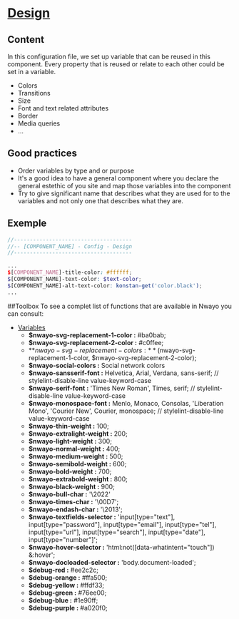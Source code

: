 # [Design](https://sass-lang.com/documentation/variables)

## Content
In this configuration file, we set up variable that can be reused in this component. Every property that is reused or
relate to each other could be set in a variable.

- Colors
- Transitions
- Size
- Font and text related attributes
- Border
- Media queries
- ...

## Good practices
- Order variables by type and or purpose
- It's a good idea to have a general component where you declare the general estethic of you site and map those variables into the component
- Try to give significant name that describes what they are used for to the variables and not only one that describes what they are.


## Exemple
```scss
//-------------------------------------
//-- [COMPONENT_NAME] - Config - Design
//-------------------------------------

...
$[COMPONENT_NAME]-title-color: #ffffff;
$[COMPONENT_NAME]-text-color: $text-color;
$[COMPONENT_NAME]-alt-text-color: konstan-get('color.black');
...

```

##Toolbox
To see a complet list of functions that are available in Nwayo you can consult:
- [Variables](../../../packages/toolbox/styles/_variables.scss)
  - **$nwayo-svg-replacement-1-color :** #ba0bab;
  - **$nwayo-svg-replacement-2-color :** #c0ffee;
  - **$nwayo-svg-replacement-colors :**  ($nwayo-svg-replacement-1-color, $nwayo-svg-replacement-2-color);
  - **$nwayo-social-colors :** Social network colors
  - **$nwayo-sansserif-font :**  Helvetica, Arial, Verdana, sans-serif;                                         // stylelint-disable-line value-keyword-case
  - **$nwayo-serif-font :**      'Times New Roman', Times, serif;                                               // stylelint-disable-line value-keyword-case 
  - **$nwayo-monospace-font :**  Menlo, Monaco, Consolas, 'Liberation Mono', 'Courier New', Courier, monospace; // stylelint-disable-line value-keyword-case
  - **$nwayo-thin-weight :**       100; 
  - **$nwayo-extralight-weight :** 200; 
  - **$nwayo-light-weight :**      300; 
  - **$nwayo-normal-weight :**     400; 
  - **$nwayo-medium-weight :**     500; 
  - **$nwayo-semibold-weight :**   600; 
  - **$nwayo-bold-weight :**       700; 
  - **$nwayo-extrabold-weight :**  800; 
  - **$nwayo-black-weight :**      900;
  - **$nwayo-bull-char :**   '\2022'
  - **$nwayo-times-char :**  '\00D7'; 
  - **$nwayo-endash-char :** '\2013';
  - **$nwayo-textfields-selector :** 'input[type="text"], input[type="password"], input[type="email"], input[type="tel"], input[type="url"], input[type="search"], input[type="date"], input[type="number"]';
  - **$nwayo-hover-selector :**     'html:not([data-whatintent="touch"]) &:hover';
  - **$nwayo-docloaded-selector :** 'body.document-loaded';
  - **$debug-red :**    #ee2c2c; 
  - **$debug-orange :** #ffa500; 
  - **$debug-yellow :** #ffdf33; 
  - **$debug-green :**  #76ee00; 
  - **$debug-blue :**   #1e90ff; 
  - **$debug-purple :** #a020f0;


